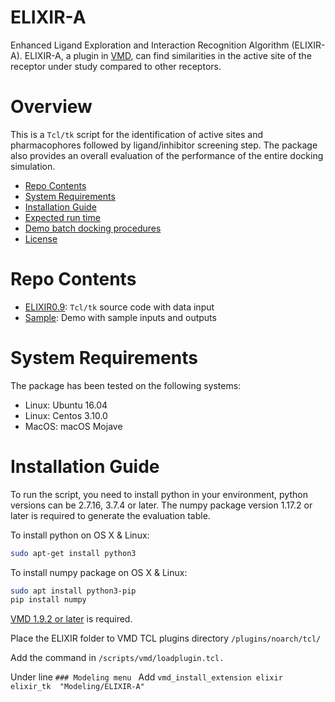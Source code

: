 # ELIXIR-A
Enhanced Ligand Exploration and Interaction Recognition Algorithm (ELIXIR-A). ELIXIR-A, a plugin in [VMD](https://www.ks.uiuc.edu/Research/vmd/), can find similarities in the active site of the receptor under study compared to other receptors. 

# Overview
This is a  `Tcl/tk` script for the identification of active sites and pharmacophores followed by ligand/inhibitor screening step. The package also provides an overall evaluation of the performance of the entire docking simulation.

- [Repo Contents](#Repo-Contents)
- [System Requirements](#System-requirements)
- [Installation Guide](#Installation-Guide)
- [Expected run time](#Expected-run-time)
- [Demo batch docking procedures](#Demo-batch-docking-procedures)
- [License](#license)

# Repo Contents

- [ELIXIR0.9](./ELIXIR0.9/): `Tcl/tk` source code with data input
- [Sample](./Sample/): Demo with sample inputs and outputs

# System Requirements
The package has been tested on the following systems:

- Linux:  Ubuntu 16.04  
- Linux:  Centos 3.10.0
- MacOS:  macOS Mojave

# Installation Guide
To run the script, you need to install python in your environment, python versions can be 2.7.16, 3.7.4 or later. The numpy package version 1.17.2 or later is required to generate the evaluation table. 

To install python on OS X & Linux:

```sh
sudo apt-get install python3
```

To install numpy package on OS X & Linux:

```sh
sudo apt install python3-pip
pip install numpy
```

[VMD 1.9.2 or later](https://www.ks.uiuc.edu/Research/vmd/) is required.

Place the ELIXIR folder to VMD TCL plugins directory ```/plugins/noarch/tcl/```

Add the command in ```/scripts/vmd/loadplugin.tcl.```

Under  line ```### Modeling menu ```
Add ```vmd_install_extension elixir elixir_tk  "Modeling/ELIXIR-A"```
